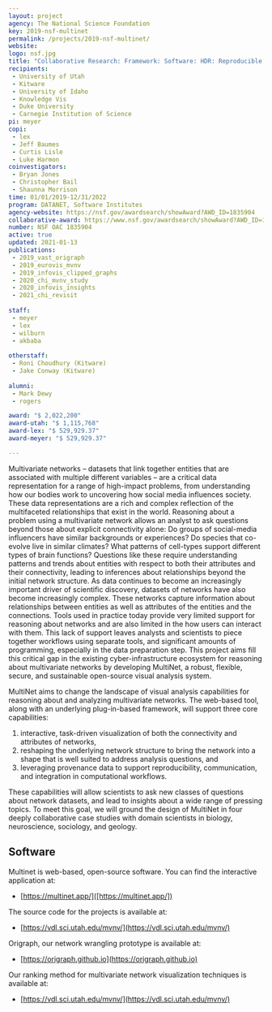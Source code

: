 ```yaml
---
layout: project
agency: The National Science Foundation
key: 2019-nsf-multinet
permalink: /projects/2019-nsf-multinet/
website:
logo: nsf.jpg
title: "Collaborative Research: Framework: Software: HDR: Reproducible Visual Analysis of Multivariate Networks with MultiNet"
recipients:
 - University of Utah
 - Kitware
 - University of Idaho 
 - Knowledge Vis
 - Duke University
 - Carnegie Institution of Science
pi: meyer
copi: 
 - lex
 - Jeff Baumes 
 - Curtis Lisle
 - Luke Harmon
coinvestigators:
 - Bryan Jones
 - Christopher Bail
 - Shaunna Morrison
time: 01/01/2019-12/31/2022
program: DATANET, Software Institutes
agency-website: https://nsf.gov/awardsearch/showAward?AWD_ID=1835904
collaborative-award: https://www.nsf.gov/awardsearch/showAward?AWD_ID=1835893
number: NSF OAC 1835904
active: true
updated: 2021-01-13
publications: 
 - 2019_vast_origraph
 - 2019_eurovis_mvnv
 - 2019_infovis_clipped_graphs
 - 2020_chi_mvnv_study
 - 2020_infovis_insights
 - 2021_chi_revisit
 
staff:
 - meyer
 - lex
 - wilburn
 - akbaba
 
otherstaff: 
 - Roni Choudhury (Kitware)
 - Jake Conway (Kitware)
 
alumni:
 - Mark Dewy
 - rogers

award: "$ 2,022,200"
award-utah: "$ 1,115,768"
award-lex: "$ 529,929.37"
award-meyer: "$ 529,929.37" 

---
```


Multivariate networks – datasets that link together entities that are associated with multiple different variables – are a critical data representation for a range of high-impact problems, from understanding how our bodies work to uncovering how social media influences society. These data representations are a rich and complex reflection of the multifaceted relationships that exist in the world. Reasoning about a problem using a multivariate network allows an analyst to ask questions beyond those about explicit connectivity alone: Do groups of social-media influencers have similar backgrounds or experiences? Do species that co-evolve live in similar climates? What patterns of cell-types support different types of brain functions? Questions like these require understanding patterns and trends about entities with respect to both their attributes and their connectivity, leading to inferences about relationships beyond the initial network structure. As data continues to become an increasingly important driver of scientific discovery, datasets of networks have also become increasingly complex. These networks capture information about relationships between entities as well as attributes of the entities and the connections. Tools used in practice today provide very limited support for reasoning about networks and are also limited in the how users can interact with them. This lack of support leaves analysts and scientists to piece together workflows using separate tools, and significant amounts of programming, especially in the data preparation step. This project aims fill this critical gap in the existing cyber-infrastructure ecosystem for reasoning about multivariate networks by developing MultiNet, a robust, flexible, secure, and sustainable open-source visual analysis system. 

MultiNet aims to change the landscape of visual analysis capabilities for reasoning about and analyzing multivariate networks. The web-based tool, along with an underlying plug-in-based framework, will support three core capabilities: 

1. interactive, task-driven visualization of both the connectivity and attributes of networks, 
2. reshaping the underlying network structure to bring the network into a shape that is well suited to address analysis questions, and 
3.  leveraging provenance data to support reproducibility, communication, and integration in computational workflows. 

These capabilities will allow scientists to ask new classes of questions about network datasets, and lead to insights about a wide range of pressing topics. To meet this goal, we will ground the design of MultiNet in four deeply collaborative case studies with domain scientists in biology, neuroscience, sociology, and geology.


## Software 

Multinet is web-based, open-source software. You can find the interactive application at: 

 * [https://multinet.app/]([https://multinet.app/])
 
The source code for the projects is available at:
 
 * [https://vdl.sci.utah.edu/mvnv/](https://vdl.sci.utah.edu/mvnv/)

Origraph, our network wrangling prototype is available at: 
 * [https://origraph.github.io](https://origraph.github.io)
 
Our ranking method for multivariate network visualization techniques is available at:

 * [https://vdl.sci.utah.edu/mvnv/](https://vdl.sci.utah.edu/mvnv/)
